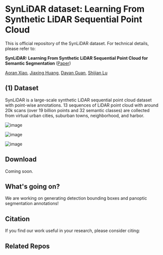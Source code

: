 # SynLiDAR dataset: Learning From Synthetic LiDAR Sequential Point Cloud
This is official repository of the SynLiDAR dataset. For technical details, please refer to:

<b> SynLiDAR: Learning From Synthetic LiDAR Sequential Point Cloud for Semantic Segmentation </b> ([Paper]())

  [Aoran Xiao](https://scholar.google.com/citations?user=yGKsEpAAAAAJ&hl=zh-EN), [Jiaxing Huang](https://scholar.google.com/citations?user=czirNcwAAAAJ&hl=zh-EN), [Dayan Guan](https://scholar.google.com/citations?user=9jp9QAsAAAAJ&hl=zh-EN), [Shijian Lu](https://personal.ntu.edu.sg/shijian.lu/)
  
## (1) Dataset
SynLiDAR is a large-scale synthetic LiDAR sequential point cloud dataset with point-wise annotations. 13 sequences of LiDAR point cloud with around 20k scans (over 19 billion
points and 32 semantic classes) are collected from virtual urban cities, suburban towns, neighborhood, and harbor. 

![image](https://github.com/xiaoaoran/SynLiDAR/blob/main/images/synlidar.png)

![image](https://github.com/xiaoaoran/SynLiDAR/blob/main/images/Fig2.PNG)

![image](https://github.com/xiaoaoran/SynLiDAR/blob/main/images/Fig3.PNG)

## Download
Coming soon.

## What's going on?
We are working on generating detection bounding boxes and panoptic segmentation annotations!

## Citation
If you find our work useful in your research, please consider citing:

## Related Repos
